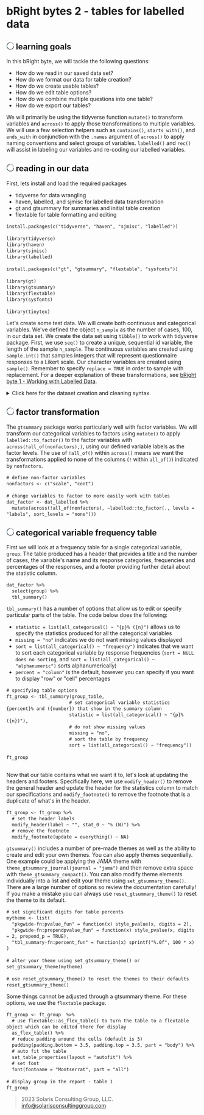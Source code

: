 # bRight bytes 2 - tables for labelled data

## <img src="img/core.png" alt="element" width="20"/>  learning goals

In this bRight byte, we will tackle the following questions: 
 * How do we read in our saved data set?
 * How do we format our data for table creation?
 * How do we create usable tables?
 * How do we edit table options?
 * How do we combine multiple questions into one table?
 * How do we export our tables?
 
We will primarily be using the tidyverse function `mutate()` to transform variables and `across()` to apply those transformations to multiple variables.  We will use a few selection helpers such as `contains()`, `starts_with()`, and `ends_with` in conjunction with the `.names` argument of `across()` to apply naming conventions and select groups of variables. `labelled()` and `rec()` will assist in labeling our variables and re-coding our labelled variables.

 
## <img src="img/core.png" alt="element" width="20"/>  reading in our data

First, lets install and load the required packages
 * tidyverse for data wrangling
 * haven, labelled, and sjmisc for labelled data transformation
 * gt and gtsummary for summaries and initial table creation
 * flextable for table formatting and editing

```{r}
install.packages(c("tidyverse", "haven", "sjmisc", "labelled"))

library(tidyverse)
library(haven)
library(sjmisc)
library(labelled)

install.packages(c("gt", "gtsummary", "flextable", "sysfonts"))

library(gt)
library(gtsummary)
library(flextable)
library(sysfonts)

library(tinytex)
```

Let's create some test data. We will create both continuous and categorical variables. We've defined the object `n_sample` as the number of cases, 100, in our data set. We create the data set using `tibble()` to work with tidyverse package. First, we use `seq()` to create a unique, sequential id variable, the length of the sample `n_sample`. The continuous variables are created using `sample.int()` that samples integers that will represent questionnaire responses to a Likert scale. Our character variables are created using `sample()`. Remember to specify `replace = TRUE` in order to sample with replacement. For a deeper explanation of these transformations, see [bRight byte 1 - Working with Labelled Data](bRight-bytes-1_labelleddata.md).

<details>
    <summary> Click here for the dataset creation and cleaning syntax. </summary>

    ```{r}
    n_sample <- 100
    
    dat <- tibble(
      id = seq(1, n_sample, 1),
      q1 = sample.int(5, n_sample, replace = TRUE),
      q2 = sample.int(5, n_sample, replace = TRUE),
      q3 = sample.int(5, n_sample, replace = TRUE),
      group = sample.int(4, n_sample, replace = TRUE),
      sa_1 = sample(c("Selected", "Not selected"), n_sample, replace = TRUE),
      sa_2 = sample(c("Selected", "Not selected"), n_sample, replace = TRUE),
      cont = sample.int(100, n_sample, replace = TRUE),
      prepost = sample(c("Pre","Post"), n_sample, replace = TRUE)
    )
    
    # create scale variable from sub-scale items
    dat <- dat %>%
      # rowMeans(.[,2:4], ) specifies the 2nd through 4th column in the dataset
      # round sets the created variable to a single decimal point
      mutate(scale = round(rowMeans(.[,2:4], na.rm = TRUE), digits = 1))
    
    # specify the labels for your Likert scales
    da5_labels <- c("Strongly disagree" = 1,
                    "Somewhat disagree" = 2,
                    "Neither disagree nor agree" = 3,
                    "Somewhat agree" = 4,
                    "Strongly agree" = 5)
    
    sa_labels = c("Not selected" = 1,
                 "Selected" = 2)
    
    group_labels <- c("Group 1" = 1,
                      "Group 2" = 2,
                      "Group 3" = 3,
                      "Group 4" = 4)
    
    dat_labelled <- dat %>%
      mutate(across(contains("q"), ~labelled(.x, labels = da5_labels))) %>%
      mutate(group = labelled(group, labels = group_labels)) %>%
      mutate(across(contains("sa"), ~factor(.x, levels = c("Not selected", "Selected")))) %>%
      mutate(across(contains("sa"), ~labelled(.x, labels = sa_labels))) %>%
      mutate(prepost = factor(prepost, levels = c("Pre", "Post"))) %>%
      mutate(across("prepost", ~labelled(.x, labels = c(Pre = 1, Post = 2))))
    ```
</details>


    

 
## <img src="img/core.png" alt="element" width="20"/>  factor transformation

The `gtsummary` package works particularly well with factor variables. We will transform our categorical variables to factors using `mutate()` to apply `labelled::to_factor()` to the factor variables with `across(!all_of(nonfactors),)`, using our defined variable labels as the factor levels. The use of `!all_of()` within `across()` means we want the transformations applied to none of the columns (`!` within `all_of()`) indicated by `nonfactors`.

```{r}
# define non-factor variables
nonfactors <- c("scale", "cont")

# change variables to factor to more easily work with tables
dat_factor <- dat_labelled %>% 
  mutate(across(!all_of(nonfactors), ~labelled::to_factor(., levels = "labels", sort_levels = "none")))
```

 
## <img src="img/core.png" alt="element" width="20"/>  categorical variable frequency table

First we will look at a frequency table for a single categorical variable, `group`. The table produced has a header that provides a title and the number of cases, the variable's name and its response categories, frequencies and percentages of the responses, and a footer providing further detail about the statistic column. 

```{r}
dat_factor %>%
  select(group) %>%
  tbl_summary()
```

`tbl_summary()` has a number of options that allow us to edit or specify particular parts of the table. The code below does the following: 
 * `statistic = list(all_categorical() ~ "{p}% ({n}")` allows us to specify the statistics produced for all the categorical variables
 * `missing = "no"` indicates we do not want missing values displayed
 * `sort = list(all_categorical() ~ "frequency")` indicates that we want to sort each categorical variable by response frequencies (`sort = NULL does no sorting`, and `sort = list(all_categorical() ~ "alphanumeric")` sorts alphanumerically)
 * `percent = "column"` is the default, however you can specify if you want to display "row" or "cell" percentages

```{r}
# specifying table options
ft_group <- tbl_summary(group_table, 
                       # set categorical variable statistics {percent}% and ({number}) that show in the summary column
                       statistic = list(all_categorical() ~ "{p}% ({n})"),
                       # do not show missing values
                       missing = "no",
                       # sort the table by frequency
                       sort = list(all_categorical() ~ "frequency")) 

ft_group
                       
```


Now that our table contains what we want it to, let's look at updating the headers and footers. Specifically here, we use `modify_header()` to remove the general header and update the header for the statistics column to match our specifications and `modify_footnote()` to remove the footnote that is a duplicate of what's in the header.

```{r}
ft_group <- ft_group %>%
  # set the header labels
  modify_header(label ~ "", stat_0 ~ "% (N)") %>% 
  # remove the footnote
  modify_footnote(update = everything() ~ NA)
```  


`gtsummary()` includes a number of pre-made themes as well as the ability to create and edit your own themes. You can also apply themes sequentially.  One example could be applying the JAMA theme with `theme_gtsummary_journal(journal = "jama")` and then remove extra space with `theme_gtsummary_compact()`. You can also modify theme elements individually into a list and edit your theme using `set_gtsummary_theme()`. There are a large number of options so review the documentation carefully! If you make a mistake you can always use `reset_gtsummary_theme()` to reset the theme to its default.

```{r}
# set significant digits for table percents
mytheme <- list(
  "pkgwide-fn:pvalue_fun" = function(x) style_pvalue(x, digits = 2),
  "pkgwide-fn:prependpvalue_fun" = function(x) style_pvalue(x, digits = 2, prepend_p = TRUE),
  "tbl_summary-fn:percent_fun" = function(x) sprintf("%.0f", 100 * x)
)

# alter your theme using set_gtsummary_theme() or 
set_gtsummary_theme(mytheme)

# use reset_gtsummary_theme() to reset the themes to their defaults
reset_gtsummary_theme()
```


Some things cannot be adjusted through a gtsummary theme. For these options, we use the `flextable` package.
  
```{r}  
ft_group <- ft_group  %>%
  # use flextable::as_flex_table() to turn the table to a flextable object which can be edited there for display
  as_flex_table() %>%
  # reduce padding around the cells (default is 5)
  padding(padding.bottom = 3.5, padding.top = 3.5, part = "body") %>% 
  # auto fit the table
  set_table_properties(layout = "autofit") %>%
  # set font
  font(fontname = "Montserrat", part = "all")

# display group in the report - table 1
ft_group
```




> 2023 Solaris Consulting Group, LLC. info@solarisconsultinggroup.com


